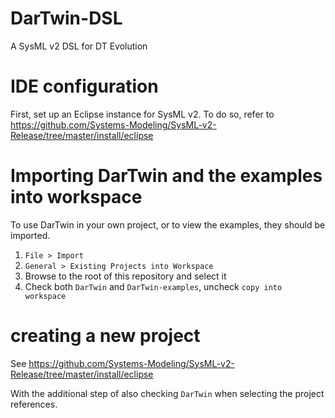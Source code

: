 # DarTwin-DSL
A SysML v2 DSL for DT Evolution

# IDE configuration

First, set up an Eclipse instance for SysML v2. To do so, refer to https://github.com/Systems-Modeling/SysML-v2-Release/tree/master/install/eclipse

# Importing DarTwin and the examples into workspace

To use DarTwin in your own project, or to view the examples, they should be imported.

1. `File > Import`
2. `General > Existing Projects into Workspace`
3. Browse to the root of this repository and select it
4. Check both `DarTwin` and `DarTwin-examples`, uncheck `copy into workspace`

# creating a new project

See https://github.com/Systems-Modeling/SysML-v2-Release/tree/master/install/eclipse

With the additional step of also checking `DarTwin` when selecting the project references.